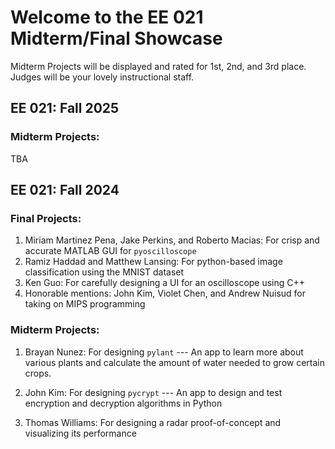 # **Welcome to the EE 021 Midterm/Final Showcase**

Midterm Projects will be displayed and rated for 1st, 2nd, and 3rd place.
Judges will be your lovely instructional staff.

## EE 021: Fall 2025

### Midterm Projects:

TBA

## EE 021: Fall 2024

### Final Projects:

1. Miriam Martinez Pena, Jake Perkins, and Roberto Macias: For crisp and accurate MATLAB GUI for `pyoscilloscope`
2. Ramiz Haddad and Matthew Lansing: For python-based image classification using the MNIST dataset
3. Ken Guo: For carefully designing a UI for an oscilloscope using C++
4. Honorable mentions: John Kim, Violet Chen, and Andrew Nuisud for taking on MIPS programming


### Midterm Projects:
1. Brayan Nunez: For designing `pylant` --- An app to learn more about various plants and calculate the amount of water needed to grow certain crops.

2. John Kim: For designing `pycrypt` --- An app to design and test encryption and decryption algorithms in Python

3. Thomas Williams: For designing a radar proof-of-concept and visualizing its performance